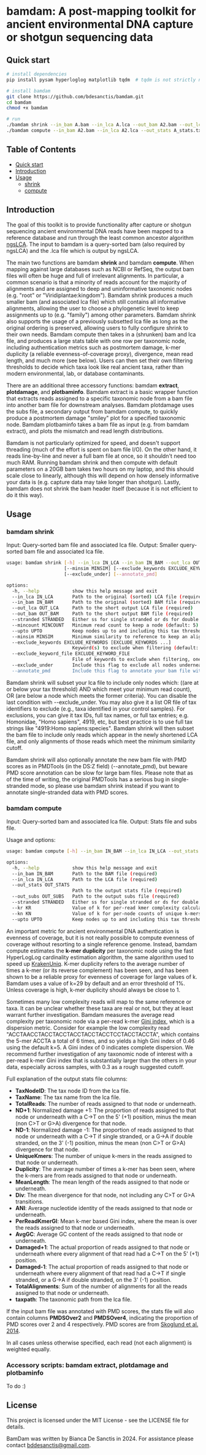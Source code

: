 # bamdam: A post-mapping toolkit for ancient environmental DNA capture or shotgun sequencing data

## <a name="quickstart"></a>Quick start

```sh
# install dependencies
pip install pysam hyperloglog matplotlib tqdm  # tqdm is not strictly necessary and matplotlib is only needed for plotting

# install bamdam
git clone https://github.com/bdesanctis/bamdam.git
cd bamdam
chmod +x bamdam

# run
./bamdam shrink --in_bam A.bam --in_lca A.lca --out_bam A2.bam --out_lca A2.lca --stranded ds  # (ds = double stranded library prep)
./bamdam compute --in_bam A2.bam --in_lca A2.lca --out_stats A_stats.txt --out_subs A_subs.txt --stranded ds
```

## Table of Contents
- [Quick start](#quickstart)
- [Introduction](#intro)
- [Usage](#use)
  - [shrink](#shrink)
  - [compute](#compute)

## <a name="intro"></a>Introduction

The goal of this toolkit is to provide functionality after capture or shotgun sequencing ancient environmental DNA reads have been mapped to a reference database and run through the least common ancestor algorithm [ngsLCA](https://github.com/miwipe/ngsLCA). The input to bamdam is a query-sorted bam (also required by ngsLCA) and the .lca file which is output by ngsLCA. 

The main two functions are bamdam **shrink** and bamdam **compute**. When mapping against large databases such as NCBI or RefSeq, the output bam files will often be huge and full of irrelevant alignments. In particular, a common scenario is that a minority of reads account for the majority of alignments and are assigned to deep and uninformative taxonomic nodes (e.g. "root" or "Viridiplantae:kingdom"). Bamdam shrink produces a much smaller bam (and associated lca file) which still contains all informative alignments, allowing the user to choose a phylogenetic level to keep assignments up to (e.g. "family") among other parameters. Bamdam shrink also supports the usage of a previously subsetted lca file as long as the original ordering is preserved, allowing users to fully configure shrink to their own needs. Bamdam compute then takes in a (shrunken) bam and lca file, and produces a large stats table with one row per taxonomic node, including authentication metrics such as postmortem damage, k-mer duplicity (a reliable evenness-of-coverage proxy), divergence, mean read length, and much more (see below). Users can then set their own filtering thresholds to decide which taxa look like real ancient taxa, rather than modern environmental, lab, or database contaminants. 

There are an additional three accessory functions: bamdam **extract**, **plotdamage**, and **plotbaminfo**. Bamdam extract is a basic wrapper function that extracts reads assigned to a specific taxonomic node from a bam file into another bam file for downstream analyses. Bamdam plotdamage uses the subs file, a secondary output from bamdam compute, to quickly produce a postmortem damage "smiley" plot for a specified taxonomic node. Bamdam plotbaminfo takes a bam file as input (e.g. from bamdam extract), and plots the mismatch and read length distributions.

Bamdam is not particularly optimized for speed, and doesn't support threading (much of the effort is spent on bam file I/O). On the other hand, it reads line-by-line and never a full bam file at once, so it shouldn't need too much RAM. Running bamdam shrink and then compute with default parameters on a 20GB bam takes two hours on my laptop, and this should scale close to linearly, although this will depend on how densely informative your data is (e.g. capture data may take longer than shotgun). Lastly, bamdam does not shrink the bam header itself (because it is not efficient to do it this way).

## <a name="use"></a>Usage

### <a name="shrink"></a>bamdam shrink

Input: Query-sorted bam file and associated lca file. Output: Smaller query-sorted bam file and associated lca file.

```sh
usage: bamdam shrink [-h] --in_lca IN_LCA --in_bam IN_BAM --out_lca OUT_LCA --out_bam OUT_BAM --stranded STRANDED [--mincount MINCOUNT] [--upto UPTO]
                     [--minsim MINSIM] [--exclude_keywords EXCLUDE_KEYWORDS [EXCLUDE_KEYWORDS ...]] [--exclude_keyword_file EXCLUDE_KEYWORD_FILE]
                     [--exclude_under] [--annotate_pmd]

options:
  -h, --help            show this help message and exit
  --in_lca IN_LCA       Path to the original (sorted) LCA file (required)
  --in_bam IN_BAM       Path to the original (sorted) BAM file (required)
  --out_lca OUT_LCA     Path to the short output LCA file (required)
  --out_bam OUT_BAM     Path to the short output BAM file (required)
  --stranded STRANDED   Either ss for single stranded or ds for double stranded (required)
  --mincount MINCOUNT   Minimum read count to keep a node (default: 5)
  --upto UPTO           Keep nodes up to and including this tax threshold; use root to disable (default: family)
  --minsim MINSIM       Minimum similarity to reference to keep an alignment (default: 0.9)
  --exclude_keywords EXCLUDE_KEYWORDS [EXCLUDE_KEYWORDS ...]
                        Keyword(s) to exclude when filtering (default: none)
  --exclude_keyword_file EXCLUDE_KEYWORD_FILE
                        File of keywords to exclude when filtering, one per line (default: none)
  --exclude_under       Include this flag to exclude all nodes underneath the ones you've specified (default: not set)
  --annotate_pmd        Include this flag to annotate your bam file with PMD tags (default: not set)
```

Bamdam shrink will subset your lca file to include only nodes which: ((are at or below your tax threshold) AND which meet your minimum read count), OR (are below a node which meets the former criteria). You can disable the last condition with --exclude_under. You may also give it a list OR file of tax identifiers to exclude (e.g., taxa identified in your control samples). For exclusions, you can give it tax IDs, full tax names, or full tax entries; e.g. Homonidae, "Homo sapiens", 4919, etc, but best practice is to use full tax strings like "4919:Homo sapiens:species". Bamdam shrink will then subset the bam file to include only reads which appear in the newly shortened LCA file, and only alignments of those reads which meet the minimum similarity cutoff. 

Bamdam shrink will also optionally annotate the new bam file with PMD scores as in PMDTools (in the DS:Z field) (--annotate_pmd), but beware PMD score annotation can be slow for large bam files. Please note that as of the time of writing, the original PMDTools has a serious bug in single-stranded mode, so please use bamdam shrink instead if you want to annotate single-stranded data with PMD scores.

### <a name="compute"></a>bamdam compute

Input: Query-sorted bam and associated lca file. Output: Stats file and subs file.

Usage and options: 
```sh
usage: bamdam compute [-h] --in_bam IN_BAM --in_lca IN_LCA --out_stats OUT_STATS --out_subs OUT_SUBS --stranded STRANDED [--kr KR] [--kn KN] [--upto UPTO]

options:
  -h, --help            show this help message and exit
  --in_bam IN_BAM       Path to the BAM file (required)
  --in_lca IN_LCA       Path to the LCA file (required)
  --out_stats OUT_STATS
                        Path to the output stats file (required)
  --out_subs OUT_SUBS   Path to the output subs file (required)
  --stranded STRANDED   Either ss for single stranded or ds for double stranded (required)
  --kr KR               Value of k for per-read kmer complexity calculation (default: 5)
  --kn KN               Value of k for per-node counts of unique k-mers and duplicity (default: 29)
  --upto UPTO           Keep nodes up to and including this tax threshold; use root to disable (default: family)
```

An important metric for ancient environmental DNA authentication is evenness of coverage, but it is not really possible to compute evenness of coverage without resorting to a single reference genome. Instead, bamdam compute estimates the **k-mer duplicity** per taxonomic node using the fast HyperLogLog cardinality estimation algorithm, the same algorithm used to speed up [KrakenUniq](https://genomebiology.biomedcentral.com/articles/10.1186/s13059-018-1568-0). K-mer duplicity refers to the average number of times a k-mer (or its reverse complement) has been seen, and has been shown to be a reliable proxy for evenness of coverage for large values of k. Bamdam uses a value of k=29 by default and an error threshold of 1%. Unless coverage is high, k-mer duplicity should always be close to 1.

Sometimes many low complexity reads will map to the same reference or taxa. It can be unclear whether these taxa are real or not, but they at least warrant further investigation. Bamdam measures the average read complexity per taxonomic node via a per-read k-mer [Gini index](https://en.wikipedia.org/wiki/Gini_coefficient), which is a dispersion metric. Consider for example the low complexity read "ACCTAACCTACCTACCTACCTACCTACCTCCTACCTACCTA", which contains the 5-mer ACCTA a total of 6 times, and so yields a high Gini index of 0.46 using the default k=5. A Gini index of 0 indicates complete dispersion. We recommend further investigation of any taxonomic node of interest with a per-read k-mer Gini index that is substantially larger than the others in your data, especially across samples, with 0.3 as a rough suggested cutoff.

Full explanation of the output stats file columns:

- **TaxNodeID**: The tax node ID from the lca file.
- **TaxName**: The tax name from the lca file.
- **TotalReads**: The number of reads assigned to that node or underneath.
- **ND+1**: Normalized damage +1: The proportion of reads assigned to that node or underneath with a C->T on the 5' (+1) position, minus the mean (non C>T or G>A) divergence for that node.
- **ND-1**: Normalized damage -1: The proportion of reads assigned to that node or underneath with a C->T if single stranded, or a G->A if double stranded, on the 3' (-1) position, minus the mean (non C>T or G>A) divergence for that node.
- **UniqueKmers**: The number of unique k-mers in the reads assigned to that node or underneath.
- **Duplicity**: The average number of times a k-mer has been seen, where the k-mers are from reads assigned to that node or underneath.
- **MeanLength**: The mean length of the reads assigned to that node or underneath.
- **Div**: The mean divergence for that node, not including any C>T or G>A transitions.
- **ANI**: Average nucleotide identity of the reads assigned to that node or underneath. 
- **PerReadKmerGI**: Mean k-mer based Gini index, where the mean is over the reads assigned to that node or underneath. 
- **AvgGC**: Average GC content of the reads assigned to that node or underneath.
- **Damaged+1**: The actual proportion of reads assigned to that node or underneath where every alignment of that read had a C->T on the 5' (+1) position.
- **Damaged-1**: The actual proportion of reads assigned to that node or underneath where every alignment of that read had a C->T if single stranded, or a G->A if double stranded, on the 3' (-1) position.
- **TotalAlignments**: Sum of the number of alignments for all the reads assigned to that node or underneath.
- **taxpath**: The taxonomic path from the lca file.

If the input bam file was annotated with PMD scores, the stats file will also contain columns **PMDSOver2** and **PMDSOver4**, indicating the proportion of PMD scores over 2 and 4 respectively. PMD scores are from [Skoglund et al. 2014](https://doi.org/10.1073/pnas.131893411). 

In all cases unless otherwise specified, each read (not each alignment) is weighted equally.

### Accessory scripts: bamdam extract, plotdamage and plotbaminfo

To do :)

## License
This project is licensed under the MIT License - see the LICENSE file for details.

BamDam was written by Bianca De Sanctis in 2024. For assistance please contact bddesanctis@gmail.com.
